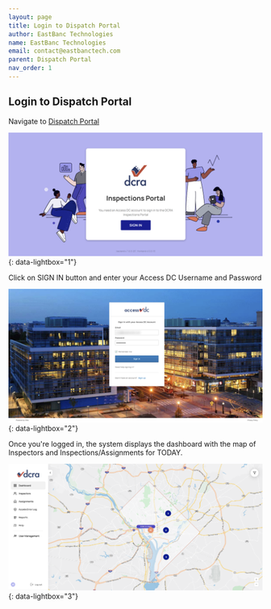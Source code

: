 ```yaml
---
layout: page
title: Login to Dispatch Portal
author: EastBanc Technologies
name: EastBanc Technologies
email: contact@eastbanctech.com
parent: Dispatch Portal
nav_order: 1
---
```

<section id="login-to-dispatch-portal" markdown="1">

# Login to Dispatch Portal
Navigate to [Dispatch Portal](https://dcra.terraiq.io/login)

![logpor -screenshot](../images/dispatch-portal/dp-login/login.png){: data-lightbox="1"}

Click on SIGN IN button and enter your Access DC Username and Password

![logpor1 -screenshot](../images/dispatch-portal/dp-login/sign-in.png){: data-lightbox="2"}

Once you're logged in, the system displays the dashboard with the map of Inspectors and Inspections/Assignments for TODAY.

![db1 -screenshot](../images/dispatch-portal/dp-login/dashboard.png){: data-lightbox="3"}

</section>
